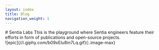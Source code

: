 ```yaml
---
layout: index
title: Blog
navigation_weight: 1
---
```


<div markdown="1" class="row">
<div markdown="1" class="col-md-8 col-sm-8">
# Sentia Labs
This is the playground where Sentia engineers feature their efforts in
form of publications and open-source projects.
</div>

<div markdown="1" class="col-md-offset-0 col-md-4 col-sm-offset-0 col-sm-4 col-xs-offset-2 col-xs-8">
![epic](//i.giphy.com/b09xElu8in7Lq.gif){:.image-max}
</div>
</div>
